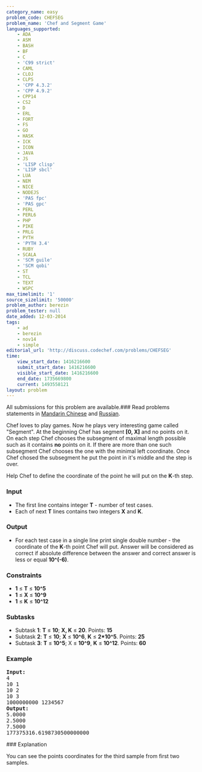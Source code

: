 ```yaml
---
category_name: easy
problem_code: CHEFSEG
problem_name: 'Chef and Segment Game'
languages_supported:
    - ADA
    - ASM
    - BASH
    - BF
    - C
    - 'C99 strict'
    - CAML
    - CLOJ
    - CLPS
    - 'CPP 4.3.2'
    - 'CPP 4.9.2'
    - CPP14
    - CS2
    - D
    - ERL
    - FORT
    - FS
    - GO
    - HASK
    - ICK
    - ICON
    - JAVA
    - JS
    - 'LISP clisp'
    - 'LISP sbcl'
    - LUA
    - NEM
    - NICE
    - NODEJS
    - 'PAS fpc'
    - 'PAS gpc'
    - PERL
    - PERL6
    - PHP
    - PIKE
    - PRLG
    - PYTH
    - 'PYTH 3.4'
    - RUBY
    - SCALA
    - 'SCM guile'
    - 'SCM qobi'
    - ST
    - TCL
    - TEXT
    - WSPC
max_timelimit: '1'
source_sizelimit: '50000'
problem_author: berezin
problem_tester: null
date_added: 12-03-2014
tags:
    - ad
    - berezin
    - nov14
    - simple
editorial_url: 'http://discuss.codechef.com/problems/CHEFSEG'
time:
    view_start_date: 1416216600
    submit_start_date: 1416216600
    visible_start_date: 1416216600
    end_date: 1735669800
    current: 1493558121
layout: problem
---
```

All submissions for this problem are available.###  Read problems statements in [Mandarin Chinese](http://www.codechef.com/download/translated/NOV14/mandarin/CHEFSEG.pdf) and [Russian](http://www.codechef.com/download/translated/NOV14/russian/CHEFSEG.pdf).

Chef loves to play games. Now he plays very interesting game called "Segment". At the beginning Chef has segment **\[0, X\]** and no points on it. On each step Chef chooses the subsegment of maximal length possible such as it contains **no** points on it. If there are more than one such subsegment Chef chooses the one with the minimal left coordinate. Once Chef chosed the subsegment he put the point in it's middle and the step is over.

Help Chef to define the coordinate of the point he will put on the **K**-th step.

### Input

- The first line contains integer **T** - number of test cases.
- Each of next **T** lines contains two integers **X** and **K**.

### Output

- For each test case in a single line print single double number - the coordinate of the **K**-th point Chef will put. Answer will be considered as correct if absolute difference between the answer and correct answer is less or equal **10^(-6)**.

### Constraints

- **1** ≤ **T** ≤ **10^5**
- **1** ≤ **X** ≤ **10^9**
- **1** ≤ **K** ≤ **10^12**

### Subtasks

- Subtask **1**: **T** ≤ **10**; **X, K** ≤ **20**. Points: **15**
- Subtask **2**: **T** ≤ **10**; **X** ≤ **10^6**, **K** ≤ **2\*10^5**. Points: **25**
- Subtask **3**: **T** ≤ **10^5**; X ≤ **10^9**, **K** ≤ **10^12**. Points: **60**

### Example

<pre><b>Input:</b>
4
10 1
10 2
10 3
1000000000 1234567
<b>Output:</b>
5.0000
2.5000
7.5000
177375316.6198730500000000
</pre>### Explanation

You can see the points coordinates for the third sample from first two samples.
